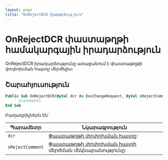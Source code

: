 ```yaml
---
layout: page
title: "OnRejectDCR իրադարձություն"
---
```


# OnRejectDCR փաստաթղթի համակարգային իրադարձություն

OnRejectDCR իրադարձությունը առաջանում է փաստաթղթի փոփոխման հայտը մերժելիս։

## Շարահյուսություն

``` vb
Public Sub OnRejectDCR(ByVal dcr As DocChangeRequest, ByVal sRejectComment As String) 
    ' statements
End Sub
```

Բաղադրիչներն են՝


|Պարամետր|Նկարագրություն|
|--|--|
|`dcr`| [Փաստաթղթի փոփոխման հայտը](../Functions/DocChangeRequest.md/DCR.md):|
|`sRejectComment`| [Փաստաթղթի փոփոխման հայտի](../Functions/DocChangeRequest.md/DCR.md) մերժման մեկնաբանությունը:|